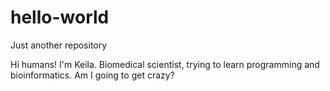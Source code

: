# hello-world
Just another repository

Hi humans!
I'm Keila. Biomedical scientist, trying to learn programming and bioinformatics. Am I going to get crazy?
